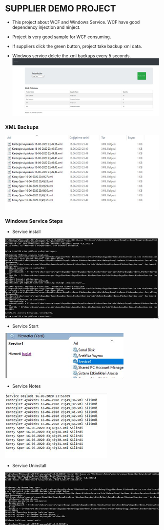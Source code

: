 # SUPPLIER DEMO PROJECT

* This project about WCF and Windows Service. WCF have  good dependency injection and ninject.

* Project is very good sample for WCF consuming.

* If suppliers click the green button, project take backup xml data.
* Windwos service delete the xml backups every 5 seconds.
![Index](index.JPG)

### XML Backups


![xml backups](xmlBackup.JPG)

### Windows Service Steps

* Service install 

![service install](wsininstal.JPG)

* Service Start 

![service start](wstart.JPG)

* Service Notes

![service sol](servicesol.JPG)

* Service Uninstall

![service uninstall](wsuninstal.JPG)

